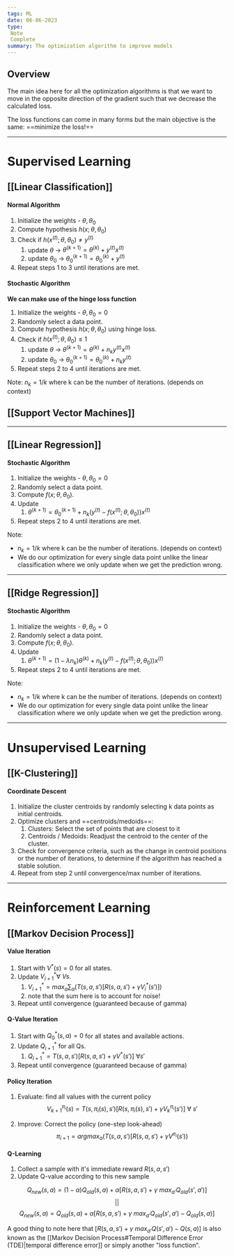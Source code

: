```yaml
---
tags: ML
date: 06-06-2023
type: 
 Note
 Complete
summary: The optimization algorithm to improve models
---
```


## Overview

The main idea here for all the optimization algorithms is that we want to move in the opposite direction of the gradient such that we decrease the calculated loss. 

The loss functions can come in many forms but the main objective is the same: ==minimize the loss!==


---

# Supervised Learning

## [[Linear Classification]]

#### Normal Algorithm

1. Initialize the weights - $\theta, \theta_0$
2. Compute hypothesis $h(x; \theta,\theta_0)$
3. Check if $h(x^{(t)}; \theta,\theta_0) \ne y^{(t)}$
	1. update $\theta$ -> $\theta^{(k+1)} = \theta^{(k)} + y^{(t)}x^{(t)}$
	2. update $\theta_0$ -> $\theta_0^{(k+1)} = \theta_0^{(k)} + y^{(t)}$
4. Repeat steps 1 to 3 until iterations are met.


#### Stochastic Algorithm

**We can make use of the hinge loss function**

1. Initialize the weights - $\theta, \theta_0 = 0$
2. Randomly select a data point.
3. Compute hypothesis $h(x; \theta,\theta_0)$ using hinge loss.
4. Check if $h(x^{(t)}; \theta,\theta_0) \leq 1$
	1. update $\theta$ -> $\theta^{(k+1)} = \theta^{(k)} + n_k y^{(t)}x^{(t)}$
	2. update $\theta_0$ -> $\theta_0^{(k+1)} = \theta_0^{(k)} + n_k y^{(t)}$
5. Repeat steps 2 to 4 until iterations are met.

Note: $n_k = 1/k$ where k can be the number of iterations. (depends on context)



## [[Support Vector Machines]]









---

## [[Linear Regression]]

#### Stochastic Algorithm

1. Initialize the weights - $\theta, \theta_0 = 0$
2. Randomly select a data point.
3. Compute $f(x; \theta,\theta_0)$.
4. Update
	1. $\theta^{(k+1)} = \theta_0^{(k+1)} + n_k(y^{(t)} - f(x^{(t)};\theta,\theta_0))x^{(t)}$
5. Repeat steps 2 to 4 until iterations are met.

Note:
- $n_k = 1/k$ where k can be the number of iterations. (depends on context)
- We do our optimization for every single data point unlike the linear classification where we only update when we get the prediction wrong.

---

## [[Ridge Regression]]

#### Stochastic Algorithm

1. Initialize the weights - $\theta, \theta_0 = 0$
2. Randomly select a data point.
3. Compute $f(x; \theta,\theta_0)$.
4. Update
	1. $\theta^{(k+1)} = (1-\lambda n_k)\theta^{(k)} + n_k(y^{(t)} - f(x^{(t)};\theta,\theta_0))x^{(t)}$
5. Repeat steps 2 to 4 until iterations are met.

Note:
- $n_k = 1/k$ where k can be the number of iterations. (depends on context)
- We do our optimization for every single data point unlike the linear classification where we only update when we get the prediction wrong.


----

# Unsupervised Learning

## [[K-Clustering]]

#### Coordinate Descent

1. Initialize the cluster centroids by randomly selecting k data points as initial centroids.
2. Optimize clusters and ==centroids/medoids==:
	1. Clusters: Select the set of points that are closest to it
	2. Centroids / Medoids: Readjust the centroid to the center of the cluster.
3. Check for convergence criteria, such as the change in centroid positions or the number of iterations, to determine if the algorithm has reached a stable solution.
4. Repeat from step 2 until convergence/max number of iterations.


----

# Reinforcement Learning

## [[Markov Decision Process]]

#### Value Iteration
1. Start with $V^*(s) =0$ for all states.
2. Update $V^*_{i+1} \forall \ Vs.$
	1. $V^*_{i+1} = max_a\sum_{a}(T(s,a,s')[R(s,a,s') + \gamma V_i^*(s')])$
	2. note that the sum here is to account for noise! 
3. Repeat until convergence (guaranteed because of gamma)


#### Q-Value Iteration
1. Start with $Q_0^*(s,a) =0$ for all states and available actions.
2. Update $Q^*_{i+1}$ for all Qs.
	1. $Q^*_{i+1} = T(s,a,s')[R(s,a,s') + \gamma V^*(s')]\ \forall s'$
3. Repeat until convergence (guaranteed because of gamma)


#### Policy Iteration
1. Evaluate: find all values with the current policy
$$V^{\pi_i}_{k+1}(s) = T(s, \pi_i(s),s')[R(s,\pi_i(s), s') +\gamma V_k^{\pi_i}(s')]\ \forall \ s'$$

2. Improve: Correct the policy (one-step look-ahead)
$$\pi_{i+1} = argmax_a(T(s,a,s')[R(s,a,s')+ \gamma V^{\pi_i}(s'))$$


#### Q-Learning
1. Collect a sample with it's immediate reward $R(s,a,s')$
2. Update Q-value according to this new sample

$$Q_{new}(s,a) = (1-\alpha)Q_{old}(s,a) + \alpha[R(s,a,s') + \gamma \ max_{a'}Q_{old}(s',a')]$$
$$||$$
$$Q_{new}(s,a) = Q_{old}(s,a) + \alpha[R(s,a,s') + \gamma \ max_{a'}Q_{old}(s',a') - Q_{old}(s,a)]$$

A good thing to note here that $[R(s,a,s') + \gamma \ max_{a'}Q(s',a') - Q(s,a)]$ is also known as the [[Markov Decision Process#Temporal Difference Error (TDE)|temporal difference error]] or simply another "loss function".